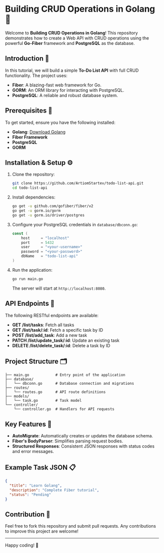 # Building CRUD Operations in Golang 🚀

Welcome to **Building CRUD Operations in Golang**! This repository demonstrates how to create a Web API with CRUD operations using the powerful **Go-Fiber** framework and **PostgreSQL** as the database.

## Introduction 👋
In this tutorial, we will build a simple **To-Do List API** with full CRUD functionality. The project uses:

- **Fiber**: A blazing-fast web framework for Go.
- **GORM**: An ORM library for interacting with PostgreSQL.
- **PostgreSQL**: A reliable and robust database system.

## Prerequisites 💯
To get started, ensure you have the following installed:

- **Golang**: [Download Golang](https://golang.org/dl/)
- **Fiber Framework**
- **PostgreSQL**
- **GORM**

## Installation & Setup ⚙️

1. Clone the repository:
   ```bash
   git clone https://github.com/ArtiomStartev/todo-list-api.git
   cd todo-list-api
   ```

2. Install dependencies:
   ```bash
   go get -u github.com/gofiber/fiber/v2
   go get -u gorm.io/gorm
   go get -u gorm.io/driver/postgres
   ```

3. Configure your PostgreSQL credentials in `database/dbconn.go`:
   ```go
   const (
       host     = "localhost"
       port     = 5432
       user     = "<your-username>"
       password = "<your-password>"
       dbName   = "todo-list-api"
   )
   ```

4. Run the application:
   ```bash
   go run main.go
   ```
   The server will start at `http://localhost:8080`.

## API Endpoints 📌
The following RESTful endpoints are available:

- **GET /list/tasks**: Fetch all tasks
- **GET /list/task/:id**: Fetch a specific task by ID
- **POST /list/add_task**: Add a new task
- **PATCH /list/update_task/:id**: Update an existing task
- **DELETE /list/delete_task/:id**: Delete a task by ID

## Project Structure 🗂️
```
├── main.go            # Entry point of the application
├── database/
│   └── dbconn.go      # Database connection and migrations
├── routes/
│   └── routes.go      # API route definitions
├── models/
│   └── task.go        # Task model
└── controller/
    └── controller.go  # Handlers for API requests
```

## Key Features 🌟
- **AutoMigrate**: Automatically creates or updates the database schema.
- **Fiber's BodyParser**: Simplifies parsing request bodies.
- **Structured Responses**: Consistent JSON responses with status codes and error messages.

## Example Task JSON 📋
```json
{
  "title": "Learn Golang",
  "description": "Complete Fiber tutorial",
  "status": "Pending"
}
```

## Contribution 🤝
Feel free to fork this repository and submit pull requests. Any contributions to improve this project are welcome!

---
Happy coding! 🚀

